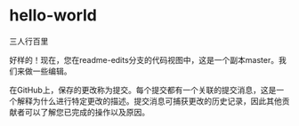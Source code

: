 # hello-world
三人行百里


好样的！现在，您在readme-edits分支的代码视图中，这是一个副本master。我们来做一些编辑。

在GitHub上，保存的更改称为提交。每个提交都有一个关联的提交消息，这是一个解释为什么进行特定更改的描述。提交消息可捕获更改的历史记录，因此其他贡献者可以了解您已完成的操作以及原因。
